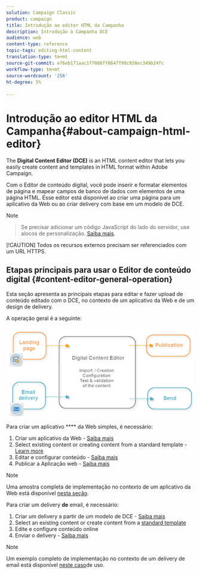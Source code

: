 ```yaml
---
solution: Campaign Classic
product: campaign
title: Introdução ao editor HTML da Campanha
description: Introdução à Campanha DCE
audience: web
content-type: reference
topic-tags: editing-html-content
translation-type: tm+mt
source-git-commit: e76eb171aac1f7088ff8647f99c928ec349b24fc
workflow-type: tm+mt
source-wordcount: '256'
ht-degree: 5%

---
```



# Introdução ao editor HTML da Campanha{#about-campaign-html-editor}

The **Digital Content Editor (DCE)** is an HTML content editor that lets you easily create content and templates in HTML format within Adobe Campaign.

Com o Editor de conteúdo digital, você pode inserir e formatar elementos de página e mapear campos de banco de dados com elementos de uma página HTML. Esse editor está disponível ao criar uma página para um aplicativo da Web ou ao criar delivery com base em um modelo de DCE.

>[!NOTE]
>>Se precisar adicionar um código JavaScript do lado do servidor, use alocos de personalização. [Saiba mais](../../delivery/using/personalization-blocks.md).
>
>[!CAUTION]
Todos os recursos externos precisam ser referenciados com um URL HTTPS.

## Etapas principais para usar o Editor de conteúdo digital {#content-editor-general-operation}

Esta seção apresenta as principais etapas para editar e fazer upload de conteúdo editado com o DCE, no contexto de um aplicativo da Web e de um design de delivery.

A operação geral é a seguinte:

![](assets/dce_schema.png)

Para criar um aplicativo **** da Web simples, é necessário:

1. Criar um aplicativo da Web - [Saiba mais](../../web/using/creating-a-landing-page.md)
1. Select existing content or creating content from a standard template - [Learn more](../../web/using/template-management.md)
1. Editar e configurar conteúdo - [Saiba mais](../../web/using/editing-content.md)
1. Publicar a Aplicação web - [Saiba mais](../../web/using/creating-a-landing-page.md#step-3---publishing-content)

>[!NOTE]
Uma amostra completa de implementação no contexto de um aplicativo da Web está disponível [nesta seção](../../web/using/creating-a-landing-page.md).

Para criar um delivery **de** email, é necessário:

1. Criar um delivery a partir de um modelo de DCE - [Saiba mais](../../web/using/use-case--creating-an-email-delivery.md)
1. Select an existing content or create content from a [standard template](../../web/using/template-management.md)
1. Edite e configure conteúdo online
1. Enviar o delivery - [Saiba mais](../../delivery/using/steps-about-delivery-creation-steps.md)

>[!NOTE]
Um exemplo completo de implementação no contexto de um delivery de email está disponível [neste caso](../../web/using/use-case--creating-an-email-delivery.md)de uso.
